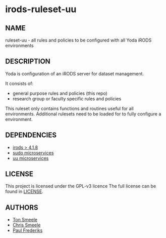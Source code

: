 irods-ruleset-uu
==========

NAME
----
ruleset-uu - all rules and policies to be configured with all Yoda iRODS environments

DESCRIPTION
-----------
Yoda is configuration of an iRODS server for dataset management.

It consists of:
- general purpose rules and policies  (this repo)
- research group or faculty specific rules and policies

This ruleset only contains functions and routines useful for all environments. Additional
rulesets need to be loaded for to fully configure a environment.

DEPENDENCIES
------------
- [irods > 4.1.8](https://irods.org/download/)
- [sudo microservices](https://github.com/UtrechtUniversity/irods-sudo-microservices) 
- [uu microservices](https://github.com/UtrechtUniversity/irods-uu-microservices)

LICENSE
-------
This project is licensed under the GPL-v3 licence
The full license can be found in [LICENSE](LICENSE).

AUTHORS
-------
- [Ton Smeele](https://github.com/tsmeele)
- [Chris Smeele](https://github.com/cjsmeele)
- [Paul Frederiks](https://github.com/pfrederiks)
